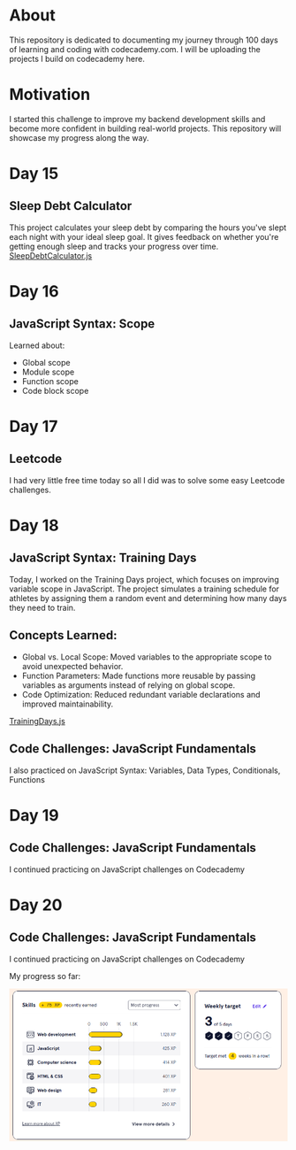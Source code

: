 # About

This repository is dedicated to documenting my journey through 100 days of learning and coding with codecademy.com. I will be uploading the projects I build on codecademy here.

# Motivation

I started this challenge to improve my backend development skills and become more confident in building real-world projects. This repository will showcase my progress along the way.

# Day 15
## Sleep Debt Calculator

This project calculates your sleep debt by comparing the hours you've slept each night with your ideal sleep goal. It gives feedback on whether you're getting enough sleep and tracks your progress over time.
[SleepDebtCalculator.js](https://github.com/georgebsr/100-days-of-code/blob/main/Sleep%20Debt%20Calculator/SleepDebtCalculator.js)

# Day 16
## JavaScript Syntax: Scope

Learned about:
- Global scope
- Module scope
- Function scope
- Code block scope

# Day 17
## Leetcode

I had very little free time today so all I did was to solve some easy Leetcode challenges.

# Day 18 
## JavaScript Syntax: Training Days

Today, I worked on the Training Days project, which focuses on improving variable scope in JavaScript. The project simulates a training schedule for athletes by assigning them a random event and determining how many days they need to train.

## Concepts Learned:

- Global vs. Local Scope: Moved variables to the appropriate scope to avoid unexpected behavior.
- Function Parameters: Made functions more reusable by passing variables as arguments instead of relying on global scope.
- Code Optimization: Reduced redundant variable declarations and improved maintainability.
  
[TrainingDays.js](https://github.com/georgebsr/100-days-of-code/blob/main/Training%20Days/TrainingDays.js)

## Code Challenges: JavaScript Fundamentals

I also practiced on JavaScript Syntax: Variables, Data Types, Conditionals, Functions

# Day 19
## Code Challenges: JavaScript Fundamentals

I continued practicing on JavaScript challenges on Codecademy

# Day 20
## Code Challenges: JavaScript Fundamentals

I continued practicing on JavaScript challenges on Codecademy

My progress so far:

![progress](https://github.com/georgebsr/100-days-of-code/blob/main/My%20progress/05_02_2025.png)
